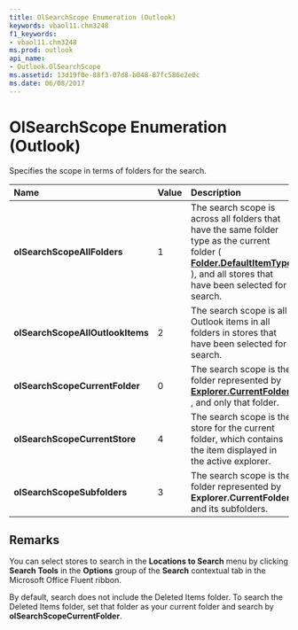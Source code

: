 ```yaml
---
title: OlSearchScope Enumeration (Outlook)
keywords: vbaol11.chm3248
f1_keywords:
- vbaol11.chm3248
ms.prod: outlook
api_name:
- Outlook.OlSearchScope
ms.assetid: 13d19f0e-88f3-07d8-b048-87fc586e2e0c
ms.date: 06/08/2017
---
```



# OlSearchScope Enumeration (Outlook)

Specifies the scope in terms of folders for the search. 



|**Name**|**Value**|**Description**|
|:-----|:-----|:-----|
| **olSearchScopeAllFolders**|1|The search scope is across all folders that have the same folder type as the current folder ( **[Folder.DefaultItemType](Outlook.Folder.DefaultItemType.md)** ), and all stores that have been selected for search.|
| **olSearchScopeAllOutlookItems**|2|The search scope is all Outlook items in all folders in stores that have been selected for search.|
| **olSearchScopeCurrentFolder**|0|The search scope is the folder represented by  **[Explorer.CurrentFolder](Outlook.Explorer.CurrentFolder.md)** , and only that folder.|
| **olSearchScopeCurrentStore**|4|The search scope is the store for the current folder, which contains the item displayed in the active explorer. |
| **olSearchScopeSubfolders**|3|The search scope is the folder represented by  **Explorer.CurrentFolder** and its subfolders.|

## Remarks

You can select stores to search in the  **Locations to Search** menu by clicking **Search Tools** in the **Options** group of the **Search** contextual tab in the Microsoft Office Fluent ribbon.

By default, search does not include the Deleted Items folder. To search the Deleted Items folder, set that folder as your current folder and search by  **olSearchScopeCurrentFolder**.


